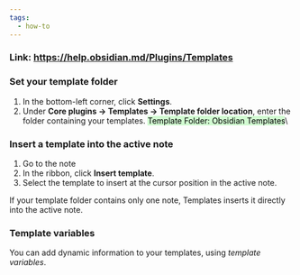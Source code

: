 ```yaml
---
tags:
  - how-to
---
```

### Link: https://help.obsidian.md/Plugins/Templates
### Set your template folder

1. In the bottom-left corner, click **Settings**.
2. Under **Core plugins → Templates → Template folder location**, enter the folder containing your templates.
 <mark style="background: #BBFABBA6;">Template Folder: Obsidian Templates</mark>\
### Insert a template into the active note
1. Go to the note
2. In the ribbon, click **Insert template**.
3. Select the template to insert at the cursor position in the active note.

If your template folder contains only one note, Templates inserts it directly into the active note.
### Template variables

You can add dynamic information to your templates, using _template variables_.